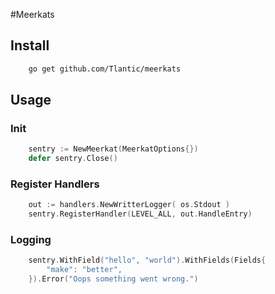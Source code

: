 #Meerkats

## Install
```sh
    go get github.com/Tlantic/meerkats
```

## Usage

### Init
```go
    sentry := NewMeerkat(MeerkatOptions{})
    defer sentry.Close()
```

### Register Handlers
```go
    out := handlers.NewWritterLogger( os.Stdout )
    sentry.RegisterHandler(LEVEL_ALL, out.HandleEntry)
```

### Logging
```go
    sentry.WithField("hello", "world").WithFields(Fields{
    	"make": "better",
    }).Error("Oops something went wrong.")
```
